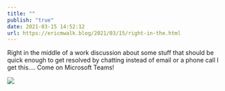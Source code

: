 ```yaml
---
title: ""
publish: "true"
date: 2021-03-15 14:52:12
url: https://ericmwalk.blog/2021/03/15/right-in-the.html
---
```


Right in the middle of a work discussion about some stuff that should be quick enough to get resolved by chatting instead of email or a phone call I get this.... Come on Microsoft Teams!

![](https://ericmwalk.blog/uploads/2021/6b99604cd5.jpg)